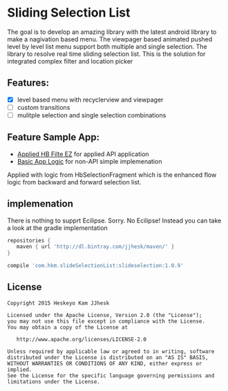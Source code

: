 # Sliding Selection List
The goal is to develop an amazing library with the latest android library to make a nagivation based menu. The viewpager based animated pushed level by level list menu support both multiple and single selection. The library to resolve real time sliding selection list. This is the solution for integrated complex filter and location picker

## Features:
- [x] level based menu with recyclerview and viewpager
- [ ] custom transitions
- [ ] mulitple selection and single selection combinations

## Feature Sample App:
- [Applied HB Filte EZ](https://github.com/jjhesk/slideSelectionList/blob/master/SmartSelectionList/app/src/main/java/com/tradlulu/demoCollectionList/AppliedHBFilteEZ.java) for applied API application
- [Basic App Logic](https://github.com/jjhesk/slideSelectionList/blob/master/SmartSelectionList/app/src/main/java/com/tradlulu/demoCollectionList/AppliedHBFilter.java) for non-API simple implemenation

Applied with logic from HbSelectionFragment which is the enhanced flow logic from backward and forward selection list.


## implemenation
There is nothing to supprt Ecilipse. Sorry. No Ecilipse! Instead you can take a look at the gradle implementation
```gradle
repositories {
   maven { url 'http://dl.bintray.com/jjhesk/maven/' }
}

compile 'com.hkm.slideSelectionList:slideselection:1.0.9'

```

License
--------

    Copyright 2015 Heskeyo Kam JJhesk

    Licensed under the Apache License, Version 2.0 (the "License");
    you may not use this file except in compliance with the License.
    You may obtain a copy of the License at

       http://www.apache.org/licenses/LICENSE-2.0

    Unless required by applicable law or agreed to in writing, software
    distributed under the License is distributed on an "AS IS" BASIS,
    WITHOUT WARRANTIES OR CONDITIONS OF ANY KIND, either express or implied.
    See the License for the specific language governing permissions and
    limitations under the License.



